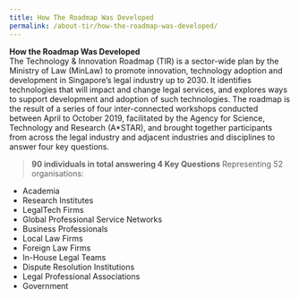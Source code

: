 ```yaml
---
title: How The Roadmap Was Developed
permalink: /about-tir/how-the-roadmap-was-developed/
---
```

**How the Roadmap Was Developed**<br>
The Technology & Innovation Roadmap (TIR) is a sector-wide plan by the Ministry of Law (MinLaw) to promote innovation, technology adoption and development in Singapore’s legal industry up to 2030. It identifies technologies that will impact and change legal services, and explores ways to support development and adoption of such technologies. The roadmap is the result of a series of four inter-connected workshops conducted between April to October 2019, facilitated by the Agency for Science, Technology and Research (A*STAR), and brought together participants from across the legal industry and adjacent industries and disciplines to answer four key questions. <br>

> **90 individuals in total answering 4 Key Questions**
Representing 52 organisations: 

 - Academia
 - Research Institutes 
 - LegalTech Firms 
 - Global Professional Service Networks 
 - Business Professionals 
 - Local Law Firms
 - Foreign Law Firms
 - In-House Legal Teams
 - Dispute Resolution Institutions
 - Legal Professional Associations
 - Government

